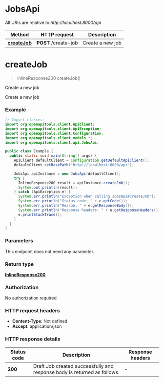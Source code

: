 # JobsApi

All URIs are relative to *http://localhost:8000/api*

Method | HTTP request | Description
------------- | ------------- | -------------
[**createJob**](JobsApi.md#createJob) | **POST** /create-job | Create a new job


<a name="createJob"></a>
# **createJob**
> InlineResponse200 createJob()

Create a new job

Create a new job

### Example
```java
// Import classes:
import org.openapitools.client.ApiClient;
import org.openapitools.client.ApiException;
import org.openapitools.client.Configuration;
import org.openapitools.client.models.*;
import org.openapitools.client.api.JobsApi;

public class Example {
  public static void main(String[] args) {
    ApiClient defaultClient = Configuration.getDefaultApiClient();
    defaultClient.setBasePath("http://localhost:8000/api");

    JobsApi apiInstance = new JobsApi(defaultClient);
    try {
      InlineResponse200 result = apiInstance.createJob();
      System.out.println(result);
    } catch (ApiException e) {
      System.err.println("Exception when calling JobsApi#createJob");
      System.err.println("Status code: " + e.getCode());
      System.err.println("Reason: " + e.getResponseBody());
      System.err.println("Response headers: " + e.getResponseHeaders());
      e.printStackTrace();
    }
  }
}
```

### Parameters
This endpoint does not need any parameter.

### Return type

[**InlineResponse200**](InlineResponse200.md)

### Authorization

No authorization required

### HTTP request headers

 - **Content-Type**: Not defined
 - **Accept**: application/json

### HTTP response details
| Status code | Description | Response headers |
|-------------|-------------|------------------|
**200** | Draft Job created successfully and response body is returned as follows. |  -  |

